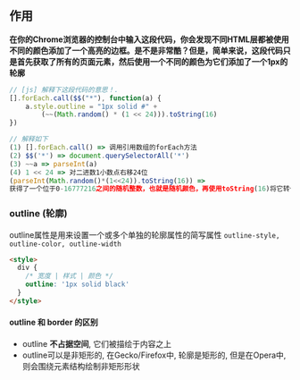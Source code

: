 ## 作用
**在你的Chrome浏览器的控制台中输入这段代码，你会发现不同HTML层都被使用不同的颜色添加了一个高亮的边框。是不是非常酷？但是，简单来说，这段代码只是首先获取了所有的页面元素，然后使用一个不同的颜色为它们添加了一个1px的轮廓**

``` js
// [js] 解释下这段代码的意思！.
[].forEach.call($$("*"), function(a) {
    a.style.outline = "1px solid #" +
        (~~(Math.random() * (1 << 24))).toString(16)
})

// 解释如下
(1) [].forEach.call() => 调用引用数组的forEach方法
(2) $$('*') => document.querySelectorAll('*')
(3) ~~a => parseInt(a)
(4) 1 << 24 => 对二进数1小数点右移24位
(parseInt(Math.random()*(1<<24)).toString(16)) => 
获得了一个位于0-16777216之间的随机整数，也就是随机颜色，再使用toString(16)将它转化为十六进制数。
```
### outline (轮廓)
  outline属性是用来设置一个或多个单独的轮廓属性的简写属性 
  `outline-style, outline-color, outline-width`
```html
<style>
  div {
    /* 宽度 | 样式 | 颜色 */
    outline: '1px solid black'
  }
</style>
```
#### outline 和 border 的区别
+ outline **不占据空间**, 它们被描绘于内容之上
+ outline可以是非矩形的, 在Gecko/Firefox中, 轮廓是矩形的, 但是在Opera中, 则会围绕元素结构绘制非矩形形状